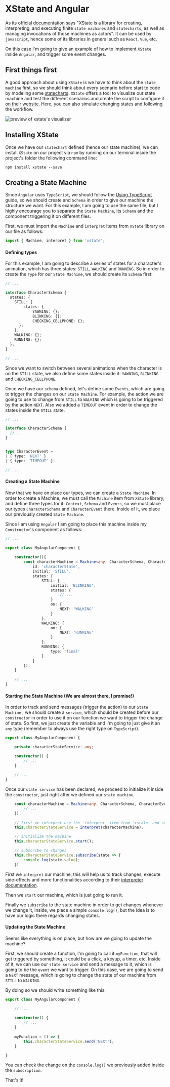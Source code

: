 

# XState and Angular

As [its official documentation](https://xstate.js.org/docs/about/concepts.html) says "XState is a library for creating, interpreting, and executing finite `state machines` and `statecharts`, as well as managing invocations of those machines as actors". It can be used by `javascript`, hence some of its libraries in general such as `React`, `Vue`,  etc. 

On this case I'm going to give an example of how to implement `XState` inside `Angular`, and trigger some event changes.



## First things first

A good approach about using `XState` is we have to think about the `state machine` first, so we should think about every scenario before start to code by modeling some [statecharts](https://statecharts.github.io/). `XState` offers a tool to visualize our state machine and test the different scenarios and create the script to configure it [on their website](https://xstate.js.org/viz/). Here, you can also simulate changing states and following the workflow.

![preview of xstate's visualizer](https://i.imgur.com/yRrXzqU.png)



## Installing XState

Once we have our `statechart` defined (hence our state machine), we can install `XState` on our project via `npm` by running on our terminal inside the project's folder the following command line:  

```n
npm install xstate --save 
```



## Creating a State Machine

Since `Angular` uses `TypeScript`, we should follow the [Using TypeScript](https://xstate.js.org/docs/guides/typescript.html#using-typescript) guide, so we should create and `Schema` in order to give our machine the structure we want. For this example, I am going to use the same file, but I highly encourage you to separate the `State Machine`, its `Schema` and the component triggering it on different files.



First, we must import the `Machine` and `interpret` items from `XState` library on our file as follows:

```typescript
import { Machine, interpret } from 'xstate';
```



#### Defining types

For this example, I am going to describe a series of states for a character's animation, which has three states: `STILL`, `WALKING` and `RUNNING`. So in order to create the `Type` for our `State Machine`, we should create its `Schema` first:

````typescript
// ...

interface CharacterSchema {
  states: {
    STILL: {
        states: {
            YAWNING: {};
            BLINKING: {};
            CHECKING_CELLPHONE: {};
      };
    };
    WALKING: {};
    RUNNING: {};
  };
}

// ...
````

Since we want to switch between several animations when the character is on the `STILL` state, we also define some states inside it: `YAWNING`, `BLINKING` and `CHECKING_CELLPHONE`.



Once we have our `schema` defined, let's define some `Events`, which are going to trigger the changes on our `State Machine`.  For example, the action we are going to use to change from `STILL` to `WALKING` which is going to be triggered by the action `NEXT`. Also we added a `TIMEOUT` event in order to change the states inside the `STILL` state.

````typescript
// ...

interface CharacterSchema {
  // ...
}


type CharacterEvent = 
| { type: 'NEXT' }
| { type: 'TIMEOUT' };

// ...
````



#### Creating a State Machine 

Now that we have on place our types, we can create a `State Machine`. In order to create a Machine, we must call the `Machine` item from `XState` library, and define three types for it: `Context`, `Schema` and `Events`, so we must place our types `CharacterSchema` and `CharacterEvent`  there. Inside of it, we place our previously created `State Machine`. 



Since I am using `Angular` I am going to place this machine inside my `Constructor`'s component as follows:

````typescript
// ...

export class MyAngularComponent {
	
    constructor(){	
        const characterMachine = Machine<any, CharacterSchema, CharacterEvent>({
            id: 'characterState',
            initial: 'STILL',
            states: {
                STILL: {
                    initial: 'BLINKING',
                    states: {
                        // ...
                    }
                    on: {
                        NEXT: 'WALKING'
                    }
                },
                WALKING: {
                    on: {
                        NEXT: 'RUNNING'
                    }
                },
                RUNNING: {
                    type: 'final'
                }
            }
        });    
	} 
    
    // ...
} 
````



#### Starting the State Machine (We are almost there, I promise!)

In order to track and send messages (trigger the action) to our `State Machine` , we should create a `service`, which should be created before our `constructor` in order to use it on our function we want to trigger the change of state. So first, we just create the variable and I'm going to just give it an `any` type (remember to always use the right type on `TypeScript`).

````typescript
export class MyAngularComponent {

    private characterStateService: any;

    constructor() {
        // ...
    }
    
    // ... 
}
````

Once our `state service` has been declared, we proceed to initialize it inside the `constructor`, just right after we defined our `state machine`.

````typescript
	const characterMachine = Machine<any, CharacterSchema, CharacterEvent>({
		// ...
	});
	
	// first we interpret use the 'interpret' item from 'xstate' and send our machine
	this.characterStateService = interpret(characterMachine);

	// initialize the machine
	this.characterStateService.start();

	// subscribe to changes
	this.characterStateService.subscribe(state => {
	    console.log(state.value);
	})
````

First we `interpret` our machine, this will help us to track changes, execute side-effects and more functionalities according to their [interpreter documentation](https://xstate.js.org/docs/guides/interpretation.html#interpreter).

Then we `start` our machine, which is just going to run it.

Finally we `subscribe` to the state machine in order to get changes whenever we change it, inside, we place a simple `console.log()`, but the idea is to have our logic there regards changing states.



#### Updating the State Machine

Seems like everything is on place, but how are we going to update the machine? 

First, we should create a function, I'm going to call it `myFunction`, that will get triggered by something,  it could be a click, a keyup, a timer, etc. Inside of it, we can use our `state service` and send a message to it, which is going to be the `event` we want to trigger. On this case, we are going to send a `NEXT` message, which is going to change the state of our machine from `STILL` to `WALKING`. 

By doing so we should write something like this:

````typescript
export class MyAngularComponent {

    // ...
    
    constructor() {
        // ...
    }
    
    myFunction = () => {
        this.characterStateService.send('NEXT');
    } 

}
````

You can check the change on the `console.log()` we previously added inside the `subscription`.

That's it! 
